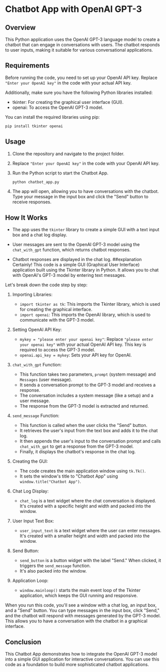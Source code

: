 

# Chatbot App with OpenAI GPT-3

## Overview

This Python application uses the OpenAI GPT-3 language model to create a chatbot that can engage in conversations with users. The chatbot responds to user inputs, making it suitable for various conversational applications.

## Requirements

Before running the code, you need to set up your OpenAI API key. Replace `"Enter your OpenAI key"` in the code with your actual API key.

Additionally, make sure you have the following Python libraries installed:

- tkinter: For creating the graphical user interface (GUI).
- openai: To access the OpenAI GPT-3 model.

You can install the required libraries using pip:

```bash
pip install tkinter openai
```

## Usage

1. Clone the repository and navigate to the project folder.

2. Replace `"Enter your OpenAI key"` in the code with your OpenAI API key.

3. Run the Python script to start the Chatbot App.

   ```bash
   python chatbot_app.py
   ```

4. The app will open, allowing you to have conversations with the chatbot. Type your message in the input box and click the "Send" button to receive responses.

## How It Works

- The app uses the `tkinter` library to create a simple GUI with a text input box and a chat log display.

- User messages are sent to the OpenAI GPT-3 model using the `chat_with_gpt` function, which returns chatbot responses.

- Chatbot responses are displayed in the chat log.
##explanation
  Certainly! This code is a simple GUI (Graphical User Interface) application built using the Tkinter library in Python. It allows you to chat with OpenAI's GPT-3 model by entering text messages.

Let's break down the code step by step:

1. Importing Libraries:
   - `import tkinter as tk`: This imports the Tkinter library, which is used for creating the graphical interface.
   - `import openai`: This imports the OpenAI library, which is used to communicate with the GPT-3 model.

2. Setting OpenAI API Key:
   - `mykey = "please enter your openai key"`: Replace `"please enter your openai key"` with your actual OpenAI API key. This key is required to access the GPT-3 model.
   - `openai.api_key = mykey`: Sets your API key for OpenAI.

3. `chat_with_gpt` Function:
   - This function takes two parameters, `prompt` (system message) and `Messages` (user message).
   - It sends a conversation prompt to the GPT-3 model and receives a response.
   - The conversation includes a system message (like a setup) and a user message.
   - The response from the GPT-3 model is extracted and returned.

4. `send_message` Function:
   - This function is called when the user clicks the "Send" button.
   - It retrieves the user's input from the text box and adds it to the chat log.
   - It then appends the user's input to the conversation prompt and calls `chat_with_gpt` to get a response from the GPT-3 model.
   - Finally, it displays the chatbot's response in the chat log.

5. Creating the GUI:
   - The code creates the main application window using `tk.Tk()`.
   - It sets the window's title to "Chatbot App" using `window.title("Chatbot App")`.

6. Chat Log Display:
   - `chat_log` is a text widget where the chat conversation is displayed. It's created with a specific height and width and packed into the window.

7. User Input Text Box:
   - `user_input_text` is a text widget where the user can enter messages. It's created with a smaller height and width and packed into the window.

8. Send Button:
   - `send_button` is a button widget with the label "Send." When clicked, it triggers the `send_message` function.
   - It's also packed into the window.

9. Application Loop:
   - `window.mainloop()` starts the main event loop of the Tkinter application, which keeps the GUI running and responsive.

When you run this code, you'll see a window with a chat log, an input box, and a "Send" button. You can type messages in the input box, click "Send," and the chatbot will respond with messages generated by the GPT-3 model. This allows you to have a conversation with the chatbot in a graphical interface.

## Conclusion

This Chatbot App demonstrates how to integrate the OpenAI GPT-3 model into a simple GUI application for interactive conversations. You can use this code as a foundation to build more sophisticated chatbot applications.

